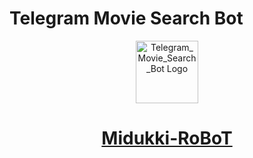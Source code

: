 
# Telegram Movie Search Bot
<p align="center">
<img style="width:100px; height:100px;" src="Assets/Telegram_Movie_Search_Bot.png" alt="Telegram_Movie_Search_Bot Logo">
</p>

<h1 align="center">
<a href="https://telegram.dog/Telegram_Movie_Search_Bot">Midukki-RoBoT</a>
</h1>
